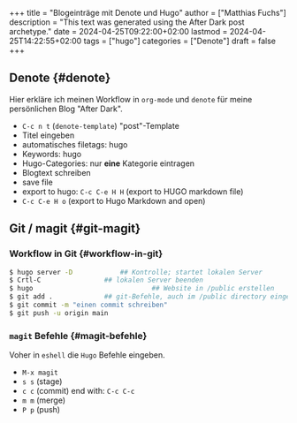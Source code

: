+++
title = "Blogeinträge mit Denote und Hugo"
author = ["Matthias Fuchs"]
description = "This text was generated using the After Dark post archetype."
date = 2024-04-25T09:22:00+02:00
lastmod = 2024-04-25T14:22:55+02:00
tags = ["hugo"]
categories = ["Denote"]
draft = false
+++

## Denote {#denote}

Hier erkläre ich meinen Workflow in `org-mode` und `denote` für meine persönlichen Blog "After Dark".

-   `C-c n t` (`denote-template`) "post"-Template
-   Titel eingeben
-   automatisches filetags: hugo
-   Keywords: hugo
-   Hugo-Categories: nur **eine** Kategorie eintragen
-   Blogtext schreiben
-   save file
-   export to hugo: `C-c C-e H H` (export to HUGO markdown file)
-   `C-c C-e H o` (export to Hugo Markdown and open)


## Git / magit {#git-magit}


### Workflow in Git {#workflow-in-git}

```bash
$ hugo server -D			## Kontrolle; startet lokalen Server
$ Crtl-C 				## lokalen Server beenden
$ hugo                              ## Website in /public erstellen
$ git add .				## git-Befehle, auch im /public directory eingeben
$ git commit -m "einen commit schreiben"
$ git push -u origin main
```


### `magit` Befehle {#magit-befehle}

Voher in `eshell` die `Hugo` Befehle eingeben.

-   `M-x magit`
-   `s s` (stage)
-   `c c` (commit) end with: `C-c C-c`
-   `m m` (merge)
-   `P p` (push)
